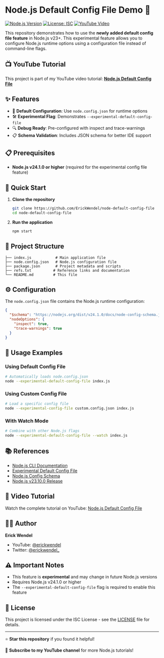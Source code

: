 # Node.js Default Config File Demo 🚀

[![Node.js Version](https://img.shields.io/badge/node.js-v24.1.0+-green.svg)](https://nodejs.org/)
[![License: ISC](https://img.shields.io/badge/License-ISC-blue.svg)](https://opensource.org/licenses/ISC)
[![YouTube Video](https://img.shields.io/badge/YouTube-Watch%20Tutorial-red.svg)](https://www.youtube.com/watch?v=ITb0N09KiDU)

This repository demonstrates how to use the **newly added default config file feature** in Node.js v23+. This experimental feature allows you to configure Node.js runtime options using a configuration file instead of command-line flags.

## 📺 YouTube Tutorial

This project is part of my YouTube video tutorial: **[Node.js Default Config File](https://www.youtube.com/watch?v=ITb0N09KiDU)**

## ✨ Features

- 🔧 **Default Configuration**: Use `node.config.json` for runtime options
- 🛠️ **Experimental Flag**: Demonstrates `--experimental-default-config-file`
- 🔍 **Debug Ready**: Pre-configured with inspect and trace-warnings
- 📋 **Schema Validation**: Includes JSON schema for better IDE support

## 📋 Prerequisites

- **Node.js v24.1.0 or higher** (required for the experimental config file feature)

## 🚀 Quick Start

1. **Clone the repository**
   ```bash
   git clone https://github.com/ErickWendel/node-default-config-file
   cd node-default-config-file
   ```
2. **Run the application**
   ```bash
   npm start
   ```

## 📁 Project Structure

```
├── index.js           # Main application file
├── node.config.json   # Node.js configuration file
├── package.json       # Project metadata and scripts
├── refs.txt          # Reference links and documentation
└── README.md         # This file
```

## ⚙️ Configuration

The `node.config.json` file contains the Node.js runtime configuration:

```json
{
  "$schema": "https://nodejs.org/dist/v24.1.0/docs/node-config-schema.json",
  "nodeOptions": {
    "inspect": true,
    "trace-warnings": true
  }
}
```

## 🔧 Usage Examples

### Using Default Config File
```bash
# Automatically loads node.config.json
node --experimental-default-config-file index.js
```

### Using Custom Config File
```bash
# Load a specific config file
node --experimental-config-file custom.config.json index.js
```

### With Watch Mode
```bash
# Combine with other Node.js flags
node --experimental-default-config-file --watch index.js
```

## 📚 References

- [Node.js CLI Documentation](https://nodejs.org/api/cli.html)
- [Experimental Default Config File](https://nodejs.org/docs/latest/api/cli.html#--experimental-default-config-file)
- [Node.js Config Schema](https://nodejs.org/dist/v24.0.0/docs/node-config-schema.json)
- [Node.js v23.10.0 Release](https://nodejs.org/en/blog/release/v23.10.0)

## 🎥 Video Tutorial

Watch the complete tutorial on YouTube: [Node.js Default Config File](https://www.youtube.com/watch?v=ITb0N09KiDU)

## 👨‍💻 Author

**Erick Wendel**
- YouTube: [@erickwendel](https://www.youtube.com/@erickwendel)
- Twitter: [@erickwendel_](https://twitter.com/erickwendel_)

## ⚠️ Important Notes

- This feature is **experimental** and may change in future Node.js versions
- Requires Node.js v24.1.0 or higher
- The `--experimental-default-config-file` flag is required to enable this feature

## 📄 License

This project is licensed under the ISC License - see the [LICENSE](LICENSE) file for details.

---

⭐ **Star this repository** if you found it helpful!

🔔 **Subscribe to my YouTube channel** for more Node.js tutorials! 